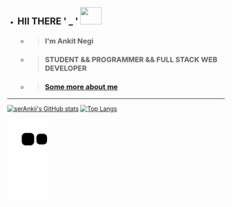 - ## HII THERE  ' _ ' <img src="https://raw.githubusercontent.com/MartinHeinz/MartinHeinz/master/wave.gif" height="40px" width="50px">


  - >  ### I'm **Ankit Negi** 
  - >  ### STUDENT && PROGRAMMER && FULL STACK WEB DEVELOPER
  - >  ### [Some more about me](https://bio.link/serAnkii/)
 
 ***
[![serAnkii's GitHub stats](https://github-readme-stats.vercel.app/api?username=serAnkii&count_private=true&show_icons=true&theme=tokyonight)](https://github.com/serAnkii/serAnkii/blob/main/README.md)
[![Top Langs](https://github-readme-stats.vercel.app/api/top-langs/?username=serAnkii&count_private=true)](https://github.com/serAnkii/)

![](https://github.com/serAnkii/serAnkii/blob/output/github-contribution-grid-snake.svg)

